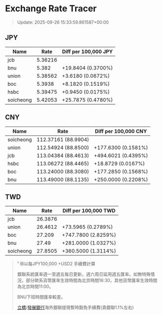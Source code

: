 # Exchange Rate Tracer

> Update: 2025-09-26 15:33:59.861587+00:00

## JPY

| Name      |    Rate | Diff per 100,000 JPY   |
|-----------|---------|------------------------|
| jcb       | 5.36216 |                        |
| bnu       | 5.382   | +19.8404 (0.3700%)     |
| union     | 5.38562 | +3.6180 (0.0672%)      |
| boc       | 5.3938  | +8.1820 (0.1519%)      |
| hsbc      | 5.39475 | +0.9450 (0.0175%)      |
| soicheong | 5.42053 | +25.7875 (0.4780%)     |

## CNY

| Name      | Rate                | Diff per 100,000 CNY   |
|-----------|---------------------|------------------------|
| soicheong | 112.37161	(88.9904) |                        |
| union     | 112.54924	(88.8500) | +177.6300 (0.1581%)    |
| jcb       | 113.04384	(88.4613) | +494.6021 (0.4395%)    |
| hsbc      | 113.06272	(88.4465) | +18.8729 (0.0167%)     |
| boc       | 113.24000	(88.3080) | +177.2850 (0.1568%)    |
| bnu       | 113.49000	(88.1135) | +250.0000 (0.2208%)    |

## TWD

| Name      |    Rate | Diff per 100,000 TWD   |
|-----------|---------|------------------------|
| jcb       | 26.3876 |                        |
| union     | 26.4612 | +73.5965 (0.2789%)     |
| boc       | 27.209  | +747.7800 (2.8259%)    |
| bnu       | 27.49   | +281.0000 (1.0327%)    |
| soicheong | 27.8505 | +360.5000 (1.3114%)    |


> ¹ IB以每JPY100,000 +USD2 手續費計算
>
> 銀聯系統匯率週一至週五每日更新，週六周日延用週五匯率。如無特殊情況，部分歐系貨幣匯率生效時間為北京時間16:30，其他貨幣匯率生效時間為北京時間11:00。
>
> BNU下班時間匯率較差。
>
> [立橋](https://www.wlbank.com.mo/uploads/ueditor/file/20181211/1544536513900230.pdf)/[發展銀行](https://www.mdb.com.mo/Service_Charges_20230728.pdf)海外銀聯提現暫時豁免手續費(貴銀聯1.1%左右)

